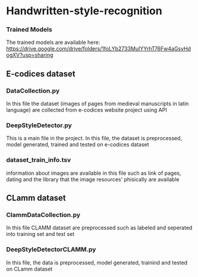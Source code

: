 # Handwritten-style-recognition

### Trained Models
The trained models are available here: https://drive.google.com/drive/folders/1foLYb2733MuIYYrhT76Fw4aGsvHdogXV?usp=sharing

## E-codices dataset
### DataCollection.py
In this file the dataset (images of pages from medieval manuscripts in latin language) are collected from e-codices website project using API
### DeepStyleDetector.py
This is a main file in the project. In this file, the dataset is preprocessed, model generated, trained and tested on e-codices dataset
### dataset_train_info.tsv
information  about images are available in this file such as link of pages, dating and the library that the image resources' phisically are available

## CLamm dataset
### ClammDataCollection.py
In this file CLAMM dataset  are preprocessed such as labeled and seperated into training set and test set
### DeepStyleDetectorCLAMM.py
In this file, the data is preprocessed, model generated, trainind and tested on CLamm dataset
